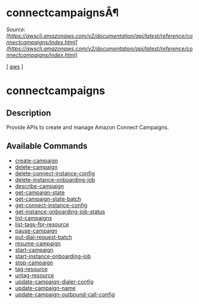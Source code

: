 # connectcampaignsÂ¶

*Source: [https://awscli.amazonaws.com/v2/documentation/api/latest/reference/connectcampaigns/index.html](https://awscli.amazonaws.com/v2/documentation/api/latest/reference/connectcampaigns/index.html)*

[ [aws](https://awscli.amazonaws.com/v2/documentation/api/latest/reference/index.html#cli-aws) ]

# connectcampaigns

## Description

Provide APIs to create and manage Amazon Connect Campaigns.

## Available Commands

- [create-campaign](https://awscli.amazonaws.com/v2/documentation/api/latest/reference/connectcampaigns/create-campaign.html)
- [delete-campaign](https://awscli.amazonaws.com/v2/documentation/api/latest/reference/connectcampaigns/delete-campaign.html)
- [delete-connect-instance-config](https://awscli.amazonaws.com/v2/documentation/api/latest/reference/connectcampaigns/delete-connect-instance-config.html)
- [delete-instance-onboarding-job](https://awscli.amazonaws.com/v2/documentation/api/latest/reference/connectcampaigns/delete-instance-onboarding-job.html)
- [describe-campaign](https://awscli.amazonaws.com/v2/documentation/api/latest/reference/connectcampaigns/describe-campaign.html)
- [get-campaign-state](https://awscli.amazonaws.com/v2/documentation/api/latest/reference/connectcampaigns/get-campaign-state.html)
- [get-campaign-state-batch](https://awscli.amazonaws.com/v2/documentation/api/latest/reference/connectcampaigns/get-campaign-state-batch.html)
- [get-connect-instance-config](https://awscli.amazonaws.com/v2/documentation/api/latest/reference/connectcampaigns/get-connect-instance-config.html)
- [get-instance-onboarding-job-status](https://awscli.amazonaws.com/v2/documentation/api/latest/reference/connectcampaigns/get-instance-onboarding-job-status.html)
- [list-campaigns](https://awscli.amazonaws.com/v2/documentation/api/latest/reference/connectcampaigns/list-campaigns.html)
- [list-tags-for-resource](https://awscli.amazonaws.com/v2/documentation/api/latest/reference/connectcampaigns/list-tags-for-resource.html)
- [pause-campaign](https://awscli.amazonaws.com/v2/documentation/api/latest/reference/connectcampaigns/pause-campaign.html)
- [put-dial-request-batch](https://awscli.amazonaws.com/v2/documentation/api/latest/reference/connectcampaigns/put-dial-request-batch.html)
- [resume-campaign](https://awscli.amazonaws.com/v2/documentation/api/latest/reference/connectcampaigns/resume-campaign.html)
- [start-campaign](https://awscli.amazonaws.com/v2/documentation/api/latest/reference/connectcampaigns/start-campaign.html)
- [start-instance-onboarding-job](https://awscli.amazonaws.com/v2/documentation/api/latest/reference/connectcampaigns/start-instance-onboarding-job.html)
- [stop-campaign](https://awscli.amazonaws.com/v2/documentation/api/latest/reference/connectcampaigns/stop-campaign.html)
- [tag-resource](https://awscli.amazonaws.com/v2/documentation/api/latest/reference/connectcampaigns/tag-resource.html)
- [untag-resource](https://awscli.amazonaws.com/v2/documentation/api/latest/reference/connectcampaigns/untag-resource.html)
- [update-campaign-dialer-config](https://awscli.amazonaws.com/v2/documentation/api/latest/reference/connectcampaigns/update-campaign-dialer-config.html)
- [update-campaign-name](https://awscli.amazonaws.com/v2/documentation/api/latest/reference/connectcampaigns/update-campaign-name.html)
- [update-campaign-outbound-call-config](https://awscli.amazonaws.com/v2/documentation/api/latest/reference/connectcampaigns/update-campaign-outbound-call-config.html)